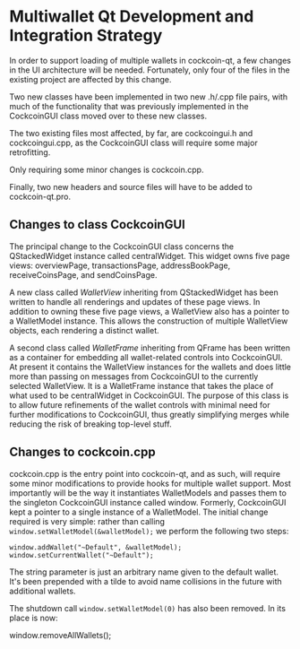 Multiwallet Qt Development and Integration Strategy
===================================================

In order to support loading of multiple wallets in cockcoin-qt, a few changes in the UI architecture will be needed.
Fortunately, only four of the files in the existing project are affected by this change.

Two new classes have been implemented in two new .h/.cpp file pairs, with much of the functionality that was previously
implemented in the CockcoinGUI class moved over to these new classes.

The two existing files most affected, by far, are cockcoingui.h and cockcoingui.cpp, as the CockcoinGUI class will require
some major retrofitting.

Only requiring some minor changes is cockcoin.cpp.

Finally, two new headers and source files will have to be added to cockcoin-qt.pro.

Changes to class CockcoinGUI
---------------------------
The principal change to the CockcoinGUI class concerns the QStackedWidget instance called centralWidget.
This widget owns five page views: overviewPage, transactionsPage, addressBookPage, receiveCoinsPage, and sendCoinsPage.

A new class called *WalletView* inheriting from QStackedWidget has been written to handle all renderings and updates of
these page views. In addition to owning these five page views, a WalletView also has a pointer to a WalletModel instance.
This allows the construction of multiple WalletView objects, each rendering a distinct wallet.

A second class called *WalletFrame* inheriting from QFrame has been written as a container for embedding all wallet-related
controls into CockcoinGUI. At present it contains the WalletView instances for the wallets and does little more than passing on messages
from CockcoinGUI to the currently selected WalletView. It is a WalletFrame instance
that takes the place of what used to be centralWidget in CockcoinGUI. The purpose of this class is to allow future
refinements of the wallet controls with minimal need for further modifications to CockcoinGUI, thus greatly simplifying
merges while reducing the risk of breaking top-level stuff.

Changes to cockcoin.cpp
----------------------
cockcoin.cpp is the entry point into cockcoin-qt, and as such, will require some minor modifications to provide hooks for
multiple wallet support. Most importantly will be the way it instantiates WalletModels and passes them to the
singleton CockcoinGUI instance called window. Formerly, CockcoinGUI kept a pointer to a single instance of a WalletModel.
The initial change required is very simple: rather than calling `window.setWalletModel(&walletModel);` we perform the
following two steps:

	window.addWallet("~Default", &walletModel);
	window.setCurrentWallet("~Default");

The string parameter is just an arbitrary name given to the default wallet. It's been prepended with a tilde to avoid name collisions in the future with additional wallets.

The shutdown call `window.setWalletModel(0)` has also been removed. In its place is now:

window.removeAllWallets();
